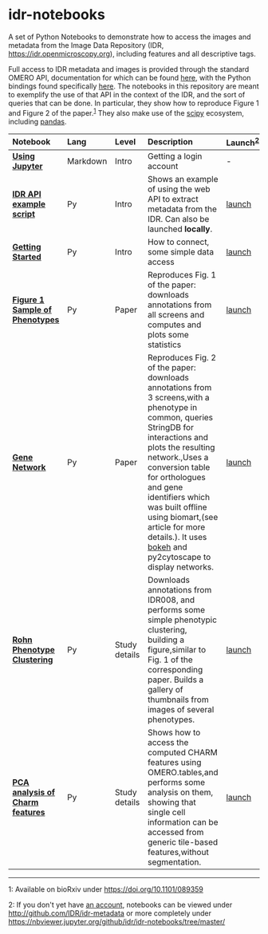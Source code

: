 # idr-notebooks

A set of Python Notebooks to demonstrate how to access the images and metadata from the Image Data Repository (IDR, https://idr.openmicroscopy.org), including features and all descriptive tags.

Full access to IDR metadata and images is provided through the standard OMERO API, documentation for which can be found [here](https://www.openmicroscopy.org/site/support/omero5.2/developers/), with the Python bindings found specifically [here](https://www.openmicroscopy.org/site/support/omero5.2/developers/Python.html). The notebooks in this repository are meant to exemplify the use of that API in the context of the IDR, and the sort of queries that can be done. In particular, they show how to reproduce Figure 1 and Figure 2 of the paper.<sup>[1](#footnote1)</sup> They also make use of the [scipy](https://www.scipy.org/) ecosystem, including [pandas](http://pandas.pydata.org).

| **Notebook**                                                                         | **Lang** | **Level**     | **Description**                                                                                                                                                                                                                                                                                                                                                                  | **Launch<sup>[2](#footnote2)</sup>**                                                                                                        |
|:-------------------------------------------------------------------------------------|:---------|:--------------|:---------------------------------------------------------------------------------------------------------------------------------------------------------------------------------------------------------------------------------------------------------------------------------------------------------------------------------------------------------------------------------|:------------------------------------------------------------------------------------------------------------------|
| **[Using Jupyter](notebooks/Using_Jupyter.ipynb)**                                   | Markdown | Intro         | Getting a login account                                                                                                                                                                                                                                                                                                                                                          | -                                                                                                                 |
| **[IDR API example script](notebooks/IDR_API_example_script.ipynb)**                 | Py       | Intro         | Shows an example of using the web API to extract metadata from the IDR. Can also be launched **locally**.                                                                                                                                                                                                                                                                        | [launch](https://idr.openmicroscopy.org/jupyter/user/x/notebooks/notebooks/IDR_API_example_script.ipynb)          |
| **[Getting Started](notebooks/Getting_Started.ipynb)**                               | Py       | Intro         | How to connect, some simple data access                                                                                                                                                                                                                                                                                                                                          | [launch](https://idr.openmicroscopy.org/jupyter/user/x/notebooks/notebooks/Getting_Started.ipynb)                 |
| **[Figure 1 Sample of Phenotypes](notebooks/Figure_1_Sampling_of_Phenotypes.ipynb)** | Py       | Paper         | Reproduces Fig. 1 of the paper: downloads annotations from all screens and computes and plots some statistics                                                                                                                                                                                                                                                                    | [launch](https://idr.openmicroscopy.org/jupyter/user/x/notebooks/notebooks/Figure_1_Sampling_of_Phenotypes.ipynb) |
| **[Gene Network](notebooks/GeneNetwork.ipynb)**                                      | Py       | Paper         | Reproduces Fig. 2 of the paper: downloads annotations from 3 screens,with a phenotype in common, queries StringDB for interactions and plots the resulting network.,Uses a conversion table for orthologues and gene identifiers which was built offline using biomart,(see article for more details.). It uses [bokeh](http://bokeh.pydata.org/) and py2cytoscape to display networks. | [launch](https://idr.openmicroscopy.org/jupyter/user/x/notebooks/notebooks/GeneNetwork.ipynb)                     |
| **[Rohn Phenotype Clustering](notebooks/RohnPhenotypeClustering.ipynb)**             | Py       | Study details | Downloads annotations from IDR008, and performs some simple phenotypic clustering, building a figure,similar to Fig. 1 of the corresponding paper. Builds a gallery of thumbnails from images of several phenotypes.                                                                                                                                                             | [launch](https://idr.openmicroscopy.org/jupyter/user/x/notebooks/notebooks/RohnPhenotypeClustering.ipynb)         |
| **[PCA analysis of Charm features](notebooks/PCAanalysisOfCharmFeatures.ipynb)**     | Py       | Study details | Shows how to access the computed CHARM features using OMERO.tables,and performs some analysis on them, showing that single cell information can be accessed from generic tile-based features,without segmentation.                                                                                                                                                               | [launch](https://idr.openmicroscopy.org/jupyter/user/x/notebooks/notebooks/PCAanalysisOfCharmFeatures.ipynb)      |


----

<a name="footnote1">1</a>: Available on bioRxiv under https://doi.org/10.1101/089359

<a name="footnote2">2</a>: If you don't yet have [an account](notebooks/Using_Jupyter.ipynb), notebooks can be viewed under http://github.com/IDR/idr-metadata or more completely under https://nbviewer.jupyter.org/github/idr/idr-notebooks/tree/master/
